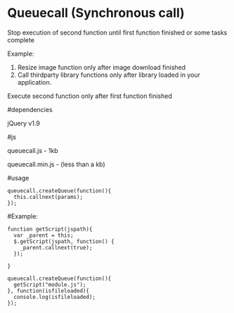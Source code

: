 # Queuecall (Synchronous call)

Stop execution of second function until first function finished or some tasks complete

Example: 

1. Resize image function only after image download finished        
2. Call thirdparty library functions only after library loaded in your application.


Execute second function only after first function finished


#dependencies

jQuery v1.9

#js

queuecall.js - 1kb

queuecall.min.js - (less than a kb)

#usage

    queuecall.createQueue(function(){
      this.callnext(params);
    });

#Example: 

    function getScript(jspath){
      var _parent = this;
      $.getScript(jspath, function() {
        _parent.callnext(true);
      });
      
    }

    queuecall.createQueue(function(){
      getScript("module.js");
    }, function(isfileloaded){
      console.log(isfileloaded);
    });

